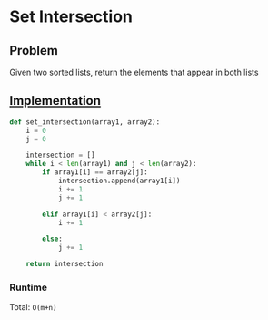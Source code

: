 # Set Intersection

## Problem

Given two sorted lists, return the elements that appear in both lists

## [Implementation](https://github.com/antoniojkim/AlgLib/blob/master/Algorithms/Greedy/Set%20Intersection/set_intersection.py#L3)

```python
def set_intersection(array1, array2):
    i = 0
    j = 0

    intersection = []
    while i < len(array1) and j < len(array2):
        if array1[i] == array2[j]:
            intersection.append(array1[i])
            i += 1
            j += 1

        elif array1[i] < array2[j]:
            i += 1

        else:
            j += 1

    return intersection
```

### Runtime

Total: `O(m+n)`
